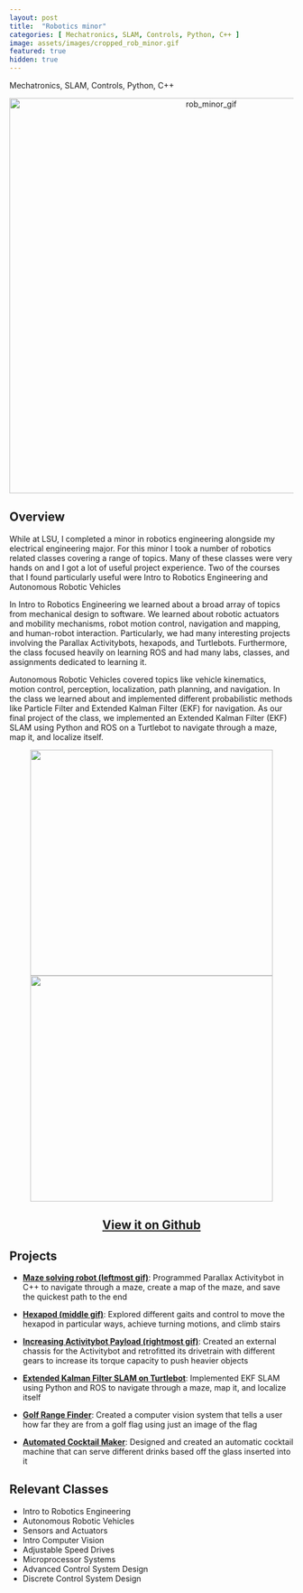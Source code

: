 ```yaml
---
layout: post
title:  "Robotics minor"
categories: [ Mechatronics, SLAM, Controls, Python, C++ ]
image: assets/images/cropped_rob_minor.gif
featured: true
hidden: true
---
```


Mechatronics, SLAM, Controls, Python, C++

<div align="center"><img src="https://raw.githubusercontent.com/oubrejames/oubrejames.github.io/gh-pages/assets/images/rob_minor.gif
" alt="rob_minor_gif" width="700"/></div>

## Overview
While at LSU, I completed a minor in robotics engineering alongside my electrical engineering
major. For this minor I took a number of robotics related classes covering a range of topics. Many 
of these classes were very hands on and I got a lot of useful project experience. Two of the 
courses that I found particularly useful were Intro to Robotics Engineering and Autonomous Robotic Vehicles

In Intro to Robotics Engineering we learned about a broad array of topics from mechanical design to 
software. We learned about robotic actuators and mobility mechanisms, robot motion control, navigation 
and mapping, and human-robot interaction. Particularly, we had many interesting projects involving 
the Parallax Activitybots, hexapods, and Turtlebots. Furthermore, the class focused heavily on learning
ROS and had many labs, classes, and assignments dedicated to learning it. 

Autonomous Robotic Vehicles covered topics like vehicle kinematics, motion control, perception, 
localization, path planning, and navigation. In the class we learned about and implemented different 
probabilistic methods like Particle Filter and Extended Kalman Filter (EKF) for navigation. As our final 
project of the class, we implemented an Extended Kalman Filter (EKF) SLAM using Python and ROS on a Turtlebot 
to navigate through a maze, map it, and localize itself.

<p align = "center"><img src="https://user-images.githubusercontent.com/46512429/209484859-2579aa0f-0024-4640-8194-f3b06593e2fa.PNG" height="400" width="430"/> <img src="https://user-images.githubusercontent.com/46512429/209484862-2830e017-f679-415b-ab06-1b02ff7585c9.jpg" height="400" width="430"/> </p>

<div align="center"><h2> <a href="https://github.com/oubrejames/slam_ENGR_4200">View it on Github</a></h2></div>

## Projects
* <ins>**Maze solving robot (leftmost gif)**</ins>:  Programmed Parallax Activitybot in C++ to navigate through a 
maze, create a map of the maze, and save the quickest path to the end

* <ins>**Hexapod (middle gif)**</ins>:  Explored different gaits and control to move the hexapod in 
particular ways, achieve turning motions, and climb stairs

* <ins>**Increasing Activitybot Payload (rightmost gif)**</ins>:  Created an external chassis for the
Activitybot and retrofitted its drivetrain with different gears to increase its torque capacity to 
push heavier objects

* <ins>**Extended Kalman Filter SLAM on Turtlebot**</ins>:  Implemented EKF SLAM using Python and ROS 
to navigate through a maze, map it, and localize itself

* <ins>**<a href="https://oubrejames.github.io/golf/">Golf Range Finder</a>**</ins>:  Created a computer
vision system that tells a user how far they are from a golf flag using just an image of the flag

* <ins>**<a href="https://oubrejames.github.io/cocktail/">Automated Cocktail Maker</a>**</ins>:  Designed
and created an automatic cocktail machine that can serve different drinks based off the glass inserted 
into it


## Relevant Classes
* Intro to Robotics Engineering
* Autonomous Robotic Vehicles 
* Sensors and Actuators
* Intro Computer Vision
* Adjustable Speed Drives
* Microprocessor Systems
* Advanced Control System Design
* Discrete Control System Design



